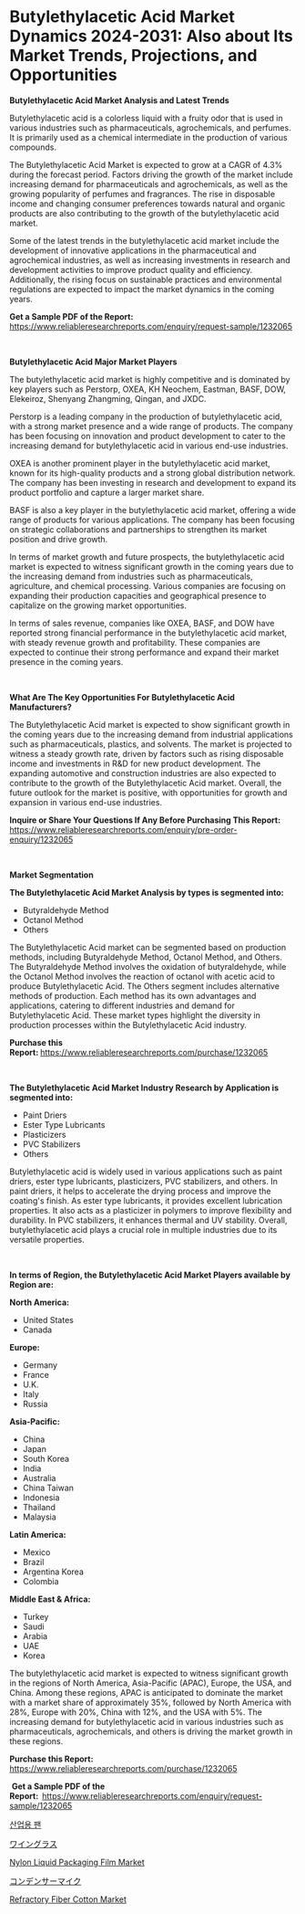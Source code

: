 <p><h1>Butylethylacetic Acid Market Dynamics 2024-2031: Also about Its Market Trends, Projections, and Opportunities</h1></p><p><strong>Butylethylacetic Acid Market Analysis and Latest Trends</strong></p>
<p><p>Butylethylacetic acid is a colorless liquid with a fruity odor that is used in various industries such as pharmaceuticals, agrochemicals, and perfumes. It is primarily used as a chemical intermediate in the production of various compounds.</p><p>The Butylethylacetic Acid Market is expected to grow at a CAGR of 4.3% during the forecast period. Factors driving the growth of the market include increasing demand for pharmaceuticals and agrochemicals, as well as the growing popularity of perfumes and fragrances. The rise in disposable income and changing consumer preferences towards natural and organic products are also contributing to the growth of the butylethylacetic acid market.</p><p>Some of the latest trends in the butylethylacetic acid market include the development of innovative applications in the pharmaceutical and agrochemical industries, as well as increasing investments in research and development activities to improve product quality and efficiency. Additionally, the rising focus on sustainable practices and environmental regulations are expected to impact the market dynamics in the coming years.</p></p>
<p><strong>Get a Sample PDF of the Report:&nbsp;</strong> <a href="https://www.reliableresearchreports.com/enquiry/request-sample/1232065">https://www.reliableresearchreports.com/enquiry/request-sample/1232065</a></p>
<p>&nbsp;</p>
<p><strong>Butylethylacetic Acid Major Market Players</strong></p>
<p><p>The butylethylacetic acid market is highly competitive and is dominated by key players such as Perstorp, OXEA, KH Neochem, Eastman, BASF, DOW, Elekeiroz, Shenyang Zhangming, Qingan, and JXDC.</p><p>Perstorp is a leading company in the production of butylethylacetic acid, with a strong market presence and a wide range of products. The company has been focusing on innovation and product development to cater to the increasing demand for butylethylacetic acid in various end-use industries.</p><p>OXEA is another prominent player in the butylethylacetic acid market, known for its high-quality products and a strong global distribution network. The company has been investing in research and development to expand its product portfolio and capture a larger market share.</p><p>BASF is also a key player in the butylethylacetic acid market, offering a wide range of products for various applications. The company has been focusing on strategic collaborations and partnerships to strengthen its market position and drive growth.</p><p>In terms of market growth and future prospects, the butylethylacetic acid market is expected to witness significant growth in the coming years due to the increasing demand from industries such as pharmaceuticals, agriculture, and chemical processing. Various companies are focusing on expanding their production capacities and geographical presence to capitalize on the growing market opportunities.</p><p>In terms of sales revenue, companies like OXEA, BASF, and DOW have reported strong financial performance in the butylethylacetic acid market, with steady revenue growth and profitability. These companies are expected to continue their strong performance and expand their market presence in the coming years.</p></p>
<p>&nbsp;</p>
<p><strong>What Are The Key Opportunities For Butylethylacetic Acid Manufacturers?</strong></p>
<p><p>The Butylethylacetic Acid market is expected to show significant growth in the coming years due to the increasing demand from industrial applications such as pharmaceuticals, plastics, and solvents. The market is projected to witness a steady growth rate, driven by factors such as rising disposable income and investments in R&D for new product development. The expanding automotive and construction industries are also expected to contribute to the growth of the Butylethylacetic Acid market. Overall, the future outlook for the market is positive, with opportunities for growth and expansion in various end-use industries.</p></p>
<p><strong>Inquire or Share Your Questions If Any Before Purchasing This Report:</strong> <a href="https://www.reliableresearchreports.com/enquiry/pre-order-enquiry/1232065">https://www.reliableresearchreports.com/enquiry/pre-order-enquiry/1232065</a></p>
<p>&nbsp;</p>
<p><strong>Market Segmentation</strong></p>
<p><strong>The Butylethylacetic Acid Market Analysis by types is segmented into:</strong></p>
<p><ul><li>Butyraldehyde Method</li><li>Octanol Method</li><li>Others</li></ul></p>
<p><p>The Butylethylacetic Acid market can be segmented based on production methods, including Butyraldehyde Method, Octanol Method, and Others. The Butyraldehyde Method involves the oxidation of butyraldehyde, while the Octanol Method involves the reaction of octanol with acetic acid to produce Butylethylacetic Acid. The Others segment includes alternative methods of production. Each method has its own advantages and applications, catering to different industries and demand for Butylethylacetic Acid. These market types highlight the diversity in production processes within the Butylethylacetic Acid industry.</p></p>
<p><strong>Purchase this Report:&nbsp;</strong><a href="https://www.reliableresearchreports.com/purchase/1232065">https://www.reliableresearchreports.com/purchase/1232065</a></p>
<p>&nbsp;</p>
<p><strong>The Butylethylacetic Acid Market Industry Research by Application is segmented into:</strong></p>
<p><ul><li>Paint Driers</li><li>Ester Type Lubricants</li><li>Plasticizers</li><li>PVC Stabilizers</li><li>Others</li></ul></p>
<p><p>Butylethylacetic acid is widely used in various applications such as paint driers, ester type lubricants, plasticizers, PVC stabilizers, and others. In paint driers, it helps to accelerate the drying process and improve the coating's finish. As ester type lubricants, it provides excellent lubrication properties. It also acts as a plasticizer in polymers to improve flexibility and durability. In PVC stabilizers, it enhances thermal and UV stability. Overall, butylethylacetic acid plays a crucial role in multiple industries due to its versatile properties.</p></p>
<p>&nbsp;</p>
<p><strong>In terms of Region, the Butylethylacetic Acid Market Players available by Region are:</strong></p>
<p>
    <p> <strong> North America: </strong>
        <ul>
            <li>United States</li>
            <li>Canada</li>
        </ul>
        </p> 
    <p> <strong> Europe: </strong>
        <ul>
            <li>Germany</li>
            <li>France</li>
            <li>U.K.</li>
            <li>Italy</li>
            <li>Russia</li>
        </ul>
        </p> 
    <p> <strong> Asia-Pacific: </strong>
        <ul>
            <li>China</li>
            <li>Japan</li>
            <li>South Korea</li>
            <li>India</li>
            <li>Australia</li>
            <li>China Taiwan</li>
            <li>Indonesia</li>
            <li>Thailand</li>
            <li>Malaysia</li>
        </ul>
        </p> 
    <p> <strong> Latin America: </strong>
        <ul>
            <li>Mexico</li>
            <li>Brazil</li>
            <li>Argentina Korea</li>
            <li>Colombia</li>
        </ul>
        </p> 
    <p> <strong> Middle East & Africa: </strong>
        <ul>
            <li>Turkey</li>
            <li>Saudi</li>
            <li>Arabia</li>
            <li>UAE</li>
            <li>Korea</li>
        </ul>
    </p>
    </p>
<p><p>The butylethylacetic acid market is expected to witness significant growth in the regions of North America, Asia-Pacific (APAC), Europe, the USA, and China. Among these regions, APAC is anticipated to dominate the market with a market share of approximately 35%, followed by North America with 28%, Europe with 20%, China with 12%, and the USA with 5%. The increasing demand for butylethylacetic acid in various industries such as pharmaceuticals, agrochemicals, and others is driving the market growth in these regions.</p></p>
<p><strong>Purchase this Report: </strong><a href="https://www.reliableresearchreports.com/purchase/1232065">https://www.reliableresearchreports.com/purchase/1232065</a></p>
<p>&nbsp;<strong>Get a Sample PDF of the Report:&nbsp;&nbsp;</strong><a href="https://www.reliableresearchreports.com/enquiry/request-sample/1232065">https://www.reliableresearchreports.com/enquiry/request-sample/1232065</a></p>
<p><strong></strong></p>
<p><p><a href="https://medium.com/@joeyjohns20/%EC%82%B0%EC%97%85%EC%9A%A9-%EC%84%A0%ED%92%8D%EA%B8%B0-%EC%8B%9C%EC%9E%A5-%EC%A1%B0%EC%82%AC-%EB%B3%B4%EA%B3%A0%EC%84%9C-%EA%B7%B8-%EC%97%AD%EC%82%AC-%EB%B0%8F-2024%EB%85%84%EB%B6%80%ED%84%B0-2031%EB%85%84%EA%B9%8C%EC%A7%80%EC%9D%98-%EC%98%88%EC%B8%A1-87169ac7a9e7">산업용 팬</a></p><p><a href="https://medium.com/@alicequigley2023/%E3%83%AF%E3%82%A4%E3%83%B3%E3%82%B0%E3%83%A9%E3%82%B9%E5%B8%82%E5%A0%B4-%E5%B8%82%E5%A0%B4cagr-%E5%B8%82%E5%A0%B4%E5%8B%95%E5%90%91-%E3%81%8A%E3%82%88%E3%81%B3%E6%88%90%E9%95%B7%E6%88%A6%E7%95%A5%E3%81%AB%E5%AF%BE%E3%81%99%E3%82%8B%E6%B4%9E%E5%AF%9F-59461a21a704">ワイングラス</a></p><p><a href="https://github.com/bmorecock/Market-Research-Report-List-2/blob/main/nylon-liquid-packaging-film-market.md">Nylon Liquid Packaging Film Market</a></p><p><a href="https://medium.com/@susanjprice2023/%E3%82%B3%E3%83%B3%E3%83%87%E3%83%B3%E3%82%B5%E3%83%BC%E3%83%9E%E3%82%A4%E3%82%AF%E3%81%AE%E5%B8%82%E5%A0%B4-%E3%82%BF%E3%82%A4%E3%83%97-%E3%82%A2%E3%83%97%E3%83%AA%E3%82%B1%E3%83%BC%E3%82%B7%E3%83%A7%E3%83%B3-%E5%9C%B0%E7%90%86%E3%81%AB%E3%82%88%E3%82%8B%E5%8C%85%E6%8B%AC%E7%9A%84%E3%81%AA%E8%A9%95%E4%BE%A1-bc3babab9baa">コンデンサーマイク</a></p><p><a href="https://github.com/jsmusil/Market-Research-Report-List-2/blob/main/refractory-fiber-cotton-market.md">Refractory Fiber Cotton Market</a></p></p>